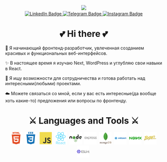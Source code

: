 <div id="header" align="center">
  <img src="https://media.giphy.com/media/10LziGOBkifXzO/giphy.gif" width="220"/>
</div>

<div id="badges" align="center">
  <a href="https://www.linkedin.com/in/elisiabells/">
    <img src="https://img.shields.io/badge/LinkedIn-blue?style=for-the-badge&logo=linkedin&logoColor=white" alt="LinkedIn Badge"/>
  </a>
  <a href="https://t.me/elisiabells">
    <img src="https://img.shields.io/badge/Telegram-black?style=for-the-badge&logo=telegram&logoColor=white" alt="Telegram Badge"/>
  </a>
  <a href="https://www.instagram.com/elisiabells/">
    <img src="https://img.shields.io/badge/Instagram-pink?style=for-the-badge&logo=instagram&logoColor=black" alt="Instagram Badge"/>
  </a>  
</div>

<h1 align="center">
  💕 Hi there 💕
</h1>

🐚 Я начинающий фронтенд-разработчик, увлеченная созданием красивых и функциональных веб-интерфейсов.

✨ В настоящее время я изучаю Next, WordPress и углубляю свои навыки в React.

🍰 Я ищу возможности для сотрудничества и готова работать над интересными(любыми) проектами.

☁️ Можете связаться со мной, если у вас есть интересные(да вообще хоть какие-то) предложения или вопросы по фронтенду.

<h1 align="center">
  ⚔️ Languages and Tools ⚔️
</h1>

<div align="center">
  <img src="https://github.com/devicons/devicon/blob/master/icons/html5/html5-plain-wordmark.svg" alt="HTML5" width="40" height="40"/>&nbsp;
  <img src="https://github.com/devicons/devicon/blob/master/icons/css3/css3-plain-wordmark.svg" alt="CSS3" width="40" height="40"/>&nbsp;
  <img src="https://github.com/devicons/devicon/blob/master/icons/javascript/javascript-original.svg" alt="JavaScript" width="40" height="40"/>&nbsp;
  <img src="https://github.com/devicons/devicon/blob/master/icons/react/react-original-wordmark.svg" alt="React" width="40" height="40"/>&nbsp;
  <img src="https://github.com/devicons/devicon/blob/master/icons/nodejs/nodejs-original-wordmark.svg" alt="NodeJS" width="40" height="40"/>&nbsp;
  <img src="https://github.com/devicons/devicon/blob/master/icons/express/express-original-wordmark.svg" alt="Express" width="40" height="40"/>&nbsp;
  <img src="https://github.com/devicons/devicon/blob/master/icons/mongodb/mongodb-original-wordmark.svg" alt="MongoDB" width="40" height="40"/>&nbsp;
  <img src="https://github.com/devicons/devicon/blob/master/icons/webpack/webpack-original-wordmark.svg" alt="Webpack" width="40" height="40"/>&nbsp;
  <img src="https://github.com/devicons/devicon/blob/master/icons/nginx/nginx-original.svg" alt="Nginx" width="40" height="40"/>&nbsp;
  <img src="https://github.com/devicons/devicon/blob/master/icons/babel/babel-original.svg" alt="Babel" width="40" height="40"/>&nbsp;
  <img src="https://github.com/devicons/devicon/blob/master/icons/eslint/eslint-original-wordmark.svg" alt="ESLint" width="40" height="40"/>&nbsp;
</div>
